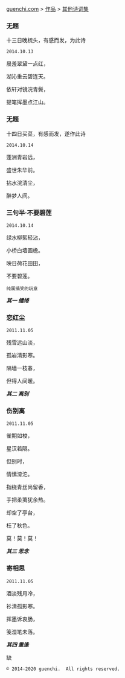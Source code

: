 [guenchi.com](https://guenchi.github.io) > [作品](0x0000.md) > [其他诗词集](0x0102.md)




### 无题

十三日晚梳头，有感而发，为此诗

`2014.10.13`

晨羞翠黛一点红，

湖沁重云碧连天。

依轩对镜浣青鬓，

提笔挥墨点江山。



### 无题

十四日买菜，有感而发，遂作此诗

`2014.10.14`

蓬洲青岩远，

盛世朱华前。

拈水浣清尘，

醉梦人间。


### 三句半·不要碧莲

`2014.10.14` 


绿水柳絮轻沾，

小桥白墙画檐。

映日荷花田田，

不要碧莲。


`纯属搞笑的玩意`

***其一 缱绻***

### 恋红尘

`2011.11.05`


残雪远山淡，

孤岩清影寒。

隔墙一枝春，

但得人间暖。

***其二 离别***

### 伤别离

`2011.11.05`


雀期如梭，

星汉若隔。

但别时，

情愫滂沱。

指绕青丝尚留香，

手把柔荑犹余热。

却空了亭台，

枉了秋色。

莫！莫！莫！

***其三 思念***

### 寄相思

`2011.11.05`


酒淡残月冷，

衫清孤影寒。

挥墨诉衷肠，

笺湿笔未落。


***其四 重逢***

缺




```
© 2014-2020 guenchi.  All rights reserved.
```

